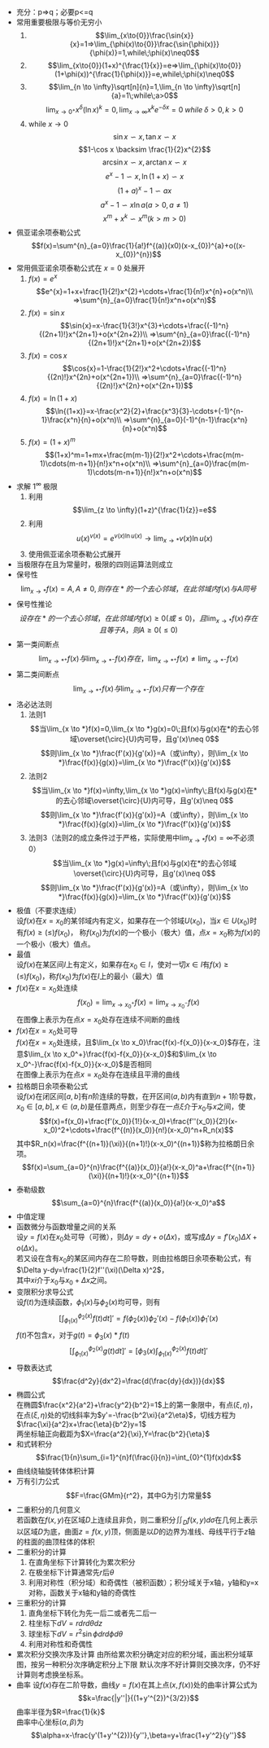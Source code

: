 [KaText]:https://katex.org/docs/supported.html
- 充分：p=>q；必要p<=q
- 常用重要极限与等价无穷小
    1. $$\lim_{x\to{0}}\frac{\sin{x}}{x}=1=>\lim_{\phi(x)\to{0}}\frac{\sin{\phi(x)}}{\phi(x)}=1,while\;\phi(x)\neq0$$
    2. $$\lim_{x\to{0}}(1+x)^{\frac{1}{x}}=e=>\lim_{\phi(x)\to{0}}(1+\phi(x))^{\frac{1}{\phi(x)}}=e,while\;\phi(x)\neq0$$
    3. $$\lim_{n \to \infty}\sqrt[n]{n}=1,\lim_{n \to \infty}\sqrt[n]{a}=1\;while\;a>0$$
    $$\lim_{x \to 0^{+}}x^{\delta}(\ln x)^{k}=0,\lim_{x \to \infty}x^{k}e^{-\delta x}=0\;while\;\delta >0,k>0$$
    4. while $x\to 0$
    $$\sin x \backsim x,\tan x \backsim x$$
    $$1-\cos x \backsim \frac{1}{2}x^{2}$$
    $${\arcsin}x{\backsim}x,{\arctan}x{\backsim}x$$
    $$e^{x}-1 \backsim x,\ln(1+x) \backsim x$$
    $$(1+a)^{x}-1{\backsim}ax$$
    $$a^{x}-1{\backsim}x{\ln}a(a>0,a\neq1)$$
    $$x^{m}+x^{k}{\backsim}x^{m}(k>m>0)$$
- 佩亚诺余项泰勒公式
$$f(x)=\sum^{n}_{a=0}\frac{1}{a!}f^{(a)}(x0)(x-x_{0})^{a}+o((x-x_{0})^{n})$$
- 常用佩亚诺余项泰勒公式在 $x=0$ 处展开
    1. $f(x)=e^x$
    $$e^{x}=1+x+\frac{1}{2!}x^{2}+\cdots+\frac{1}{n!}x^{n}+o(x^n)\\
    =>\sum^{n}_{a=0}\frac{1}{n!}x^n+o(x^n)$$
    2. $f(x)=\sin{x}$
    $$\sin{x}=x-\frac{1}{3!}x^{3}+\cdots+\frac{(-1)^n}{(2n+1)!}x^{2n+1}+o(x^{2n+2})\\
    =>\sum^{n}_{a=0}\frac{(-1)^n}{(2n+1)!}x^{2n+1}+o(x^{2n+2})$$
    3. $f(x)=\cos{x}$
    $$\cos{x}=1-\frac{1}{2!}x^2+\cdots+\frac{(-1)^n}{(2n)!}x^{2n}+o(x^{2n+1})\\
    =>\sum^{n}_{a=0}\frac{(-1)^n}{(2n)!}x^{2n}+o(x^{2n+1})$$
    4. $f(x)=\ln{(1+x)}$
    $$\ln{(1+x)}=x-\frac{x^2}{2}+\frac{x^3}{3}-\cdots+(-1)^{n-1}\frac{x^n}{n}+o(x^n)\\
    =>\sum^{n}_{a=0}(-1)^{n-1}\frac{x^n}{n}+o(x^n)$$
    5. $f(x)=(1+x)^m$
    $$(1+x)^m=1+mx+\frac{m(m-1)}{2!}x^2+\cdots+\frac{m(m-1)\cdots(m-n+1)}{n!}x^n+o(x^n)\\
    =>\sum^{n}_{a=0}\frac{m(m-1)\cdots(m-n+1)}{n!}x^n+o(x^n)$$
- 求解 $1^{\infty}$ 极限
    1. 利用 $$\lim_{z \to \infty}(1+z)^{\frac{1}{z}}=e$$
    2. 利用 $$u(x)^{v(x)}=e^{v(x)\ln{u(x)}}\to\lim_{x \to *}v(x)\ln{u(x)}$$ 
    3. 使用佩亚诺余项泰勒公式展开
- 当极限存在且为常量时，极限的四则运算法则成立
- 保号性
    $$\lim_{x \to *}f(x)=A,A \neq 0,则存在*的一个去心邻域，在此邻域内f(x)与A同号$$
- 保号性推论
    $$设存在*的一个去心邻域，在此邻域内f(x) \ge 0(或\le 0)，且\lim_{x \to *}f(x)存在且等于A，则A \ge 0(\le 0)$$
- 第一类间断点
    $$\lim_{x \to *^{+}}f(x)与\lim_{x \to *^{-}}f(x)存在，\lim_{x \to *^{+}}f(x)\neq\lim_{x \to *^{-}}f(x)$$
- 第二类间断点
    $$\lim_{x \to *^{+}}f(x)与\lim_{x \to *^{-}}f(x)只有一个存在$$
- 洛必达法则
    1. 法则1
        $$当\lim_{x \to *}f(x)=0,\lim_{x \to *}g(x)=0\;且f(x)与g(x)在*的去心邻域\overset{\circ}{U}内可导，且g'(x)\neq 0$$
        $$则\lim_{x \to *}\frac{f'(x)}{g'(x)}=A（或\infty），则\lim_{x \to *}\frac{f(x)}{g(x)}=\lim_{x \to *}\frac{f'(x)}{g'(x)}$$
    2. 法则2
        $$当\lim_{x \to *}f(x)=\infty,\lim_{x \to *}g(x)=\infty\;且f(x)与g(x)在*的去心邻域\overset{\circ}{U}内可导，且g'(x)\neq 0$$
        $$则\lim_{x \to *}\frac{f'(x)}{g'(x)}=A（或\infty），则\lim_{x \to *}\frac{f(x)}{g(x)}=\lim_{x \to *}\frac{f'(x)}{g'(x)}$$
    3. 法则3（法则2的成立条件过于严格，实际使用中$\lim_{x \to *}f(x)=\infty$不必须0）
        $$当\lim_{x \to *}g(x)=\infty\;且f(x)与g(x)在*的去心邻域\overset{\circ}{U}内可导，且g'(x)\neq 0$$
        $$则\lim_{x \to *}\frac{f'(x)}{g'(x)}=A（或\infty），则\lim_{x \to *}\frac{f(x)}{g(x)}=\lim_{x \to *}\frac{f'(x)}{g'(x)}$$
- 极值（不要求连续）  
    设$f(x)$在$x=x_0$的某邻域内有定义，如果存在一个邻域$U(x_0)$，当$x \in U(x_0)$时有$f(x)\ge(\le)f(x_0)$，
    称$f(x_0)$为$f(x)$的一个极小（极大）值，点$x=x_0$称为$f(x)$的一个极小（极大）值点。
- 最值  
    设$f(x)$在某区间$I$上有定义，如果存在$x_0\in I$，使对一切$x \in I$有$f(x)\ge(\le)f(x_0)$，称$f(x_0)$为$f(x)$在$I$上的最小（最大）值
- $f(x)$在$x=x_0$处连续  
    $$f(x_0)=\lim_{x \to x_0^+}f(x)=\lim_{x \to x_0^-}f(x)$$
    在图像上表示为在点$x=x_0$处存在连续不间断的曲线
- $f(x)$在$x=x_0$处可导  
    $f(x)$在$x=x_0$处连续，且$\lim_{x \to x_0}\frac{f(x)-f{x_0}}{x-x_0}$存在，注意$\lim_{x \to x_0^+}\frac{f(x)-f{x_0}}{x-x_0}$和$\lim_{x \to x_0^-}\frac{f(x)-f{x_0}}{x-x_0}$是否相同  
    在图像上表示为在点$x=x_0$处存在连续且平滑的曲线
- 拉格朗日余项泰勒公式  
    设$f(x)$在闭区间$[a,b]$有$n$阶连续的导数，在开区间$(a,b)$内有直到$n+1$阶导数，$x_0\in [a,b],x\in (a,b)$是任意两点，则至少存在一点$\xi$介于$x_0$与$x$之间，使$$f(x)=f(x_0)+\frac{f'(x_0)}{1!}(x-x_0)+\frac{f''(x_0)}{2!}(x-x_0)^2+\cdots+\frac{f^{(n)}(x_0)}{n!}(x-x_0)^n+R_n(x)$$其中$R_n(x)=\frac{f^{(n+1)}(\xi)}{(n+1)!}(x-x_0)^{(n+1)}$称为拉格朗日余项。  
    $$f(x)=\sum_{a=0}^{n}\frac{f^{(a)}(x_0)}{a!}(x-x_0)^a+\frac{f^{(n+1)}(\xi)}{(n+1)!}(x-x_0)^{(n+1)}$$
- 泰勒级数
    $$\sum_{a=0}^{n}\frac{f^{(a)}(x_0)}{a!}(x-x_0)^a$$
- 中值定理
- 函数微分与函数增量之间的关系  
    设$y=f(x)$在$x_0$处可导（可微），则$\Delta y=dy+o(\Delta x)$，或写成$\Delta y=f'(x_0)\Delta X+o(\Delta x)$。  
    若又设在含有$x_0$的某区间内存在二阶导数，则由拉格朗日余项泰勒公式，有$\Delta y-dy=\frac{1}{2}f''(\xi)(\Delta x)^2$，  
    其中$xi$介于$x_0$与$x_0+\Delta x$之间。
- 变限积分求导公式  
    设$f(t)$为连续函数，$\phi_1(x)$与$\phi_2(x)$均可导，则有
    $$\left[\int_{\phi_1(x)}^{\phi_2(x)}f(t)dt\right]'=f(\phi_2(x))\phi_2'(x)-f(\phi_1(x))\phi_1'(x)$$
    $f(t)$不包含$x$，对于$g(t)=\phi_3(x)*f(t)$
    $$\left[\int_{\phi_1(x)}^{\phi_2(x)}g(t)dt\right]'=\left[\phi_3(x)\int_{\phi_1(x)}^{\phi_2(x)}f(t)dt\right]'$$
- 导数表达式
    $$\frac{d^2y}{dx^2}=\frac{d(\frac{dy}{dx})}{dx}$$
- 椭圆公式  
    在椭圆$\frac{x^2}{a^2}+\frac{y^2}{b^2}=1$上的第一象限中，有点$(\xi,\eta)$，  
    在点$(\xi,\eta)$处的切线斜率为$y'=-\frac{b^2\xi}{a^2\eta}$，切线方程为$\frac{\xi}{a^2}x+\frac{\eta}{b^2}y=1$  
    两坐标轴正向截距为$X=\frac{a^2}{\xi},Y=\frac{b^2}{\eta}$
- 和式转积分
    $$\frac{1}{n}\sum_{i=1}^{n}f(\frac{i}{n})=\int_{0}^{1}f(x)dx$$
- 曲线绕轴旋转体体积计算
- 万有引力公式
    $$F=\frac{GMm}{r^2}，其中G为引力常量$$
- 二重积分的几何意义  
    若函数在$f(x,y)$在区域$D$上连续且非负，则二重积分${\iint}_{D}f(x,y)d\sigma$在几何上表示以区域$D$为底，曲面$z=f(x,y)$顶，侧面是以$D$的边界为准线、母线平行于$z$轴的柱面的曲顶柱体的体积
- 二重积分的计算
    1. 在直角坐标下计算转化为累次积分
    2. 在极坐标下计算通常先$r$后$\theta$
    3. 利用对称性（积分域）和奇偶性（被积函数）；积分域关于x轴，y轴和y=x对称，函数关于x轴和y轴的奇偶性
- 三重积分的计算
    1. 直角坐标下转化为先一后二或者先二后一
    2. 柱坐标下$dV=rdrd{\theta}dz$
    3. 球坐标下$dV=r^2\sin{\phi}drd{\phi}d{\theta}$
    4. 利用对称性和奇偶性
- 累次积分交换次序及计算
    由所给累次积分确定对应的积分域，画出积分域草图，按另一种积分次序确定积分上下限
    默认次序不好计算则交换次序，仍不好计算则考虑换坐标系。
- 曲率
    设$f(x)$存在二阶导数，曲线$y=f(x)$在其上点$(x,f(x))$处的曲率计算公式为
    $$k=\frac{|y''|}{(1+y'^{2})^{3/2}}$$
    曲率半径为$R=\frac{1}{k}$  
    曲率中心坐标$(\alpha,\beta)$为
    $$\alpha=x-\frac{y'(1+y'^{2})}{y''},\beta=y+\frac{1+y'^2}{y''}$$